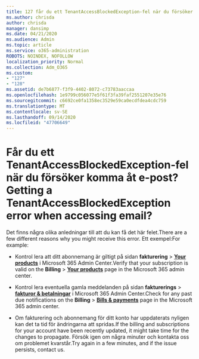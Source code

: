 ```yaml
---
title: 127 får du ett TenantAccessBlockedException-fel när du försöker komma åt e-post?
ms.author: chrisda
author: chrisda
manager: dansimp
ms.date: 04/21/2020
ms.audience: Admin
ms.topic: article
ms.service: o365-administration
ROBOTS: NOINDEX, NOFOLLOW
localization_priority: Normal
ms.collection: Adm_O365
ms.custom:
- "127"
- "128"
ms.assetid: de7b6877-f3f9-4402-8072-c73783aaccaa
ms.openlocfilehash: 1e9799c056077e5f61f3fa39faf2551207e35e76
ms.sourcegitcommit: c6692ce0fa1358ec3529e59ca0ecdfdea4cdc759
ms.translationtype: MT
ms.contentlocale: sv-SE
ms.lasthandoff: 09/14/2020
ms.locfileid: "47706649"
---
```

# <a name="getting-a-tenantaccessblockedexception-error-when-accessing-email"></a><span data-ttu-id="5b88e-102">Får du ett TenantAccessBlockedException-fel när du försöker komma åt e-post?</span><span class="sxs-lookup"><span data-stu-id="5b88e-102">Getting a TenantAccessBlockedException error when accessing email?</span></span>

<span data-ttu-id="5b88e-103">Det finns några olika anledningar till att du kan få det här felet.</span><span class="sxs-lookup"><span data-stu-id="5b88e-103">There are a few different reasons why you might receive this error.</span></span> <span data-ttu-id="5b88e-104">Ett exempel:</span><span class="sxs-lookup"><span data-stu-id="5b88e-104">For example:</span></span>

- <span data-ttu-id="5b88e-105">Kontrol lera att ditt abonnemang är giltigt på sidan **fakturering** \> **[Your products](https://portal.office.com/adminportal/home#/subscriptions)** i Microsoft 365 Admin Center.</span><span class="sxs-lookup"><span data-stu-id="5b88e-105">Verify that your subscription is valid on the **Billing** \> **[Your products](https://portal.office.com/adminportal/home#/subscriptions)** page in the Microsoft 365 admin center.</span></span>

- <span data-ttu-id="5b88e-106">Kontrol lera eventuella gamla meddelanden på sidan **fakturerings** \> **[fakturor & betalningar](https://portal.office.com/adminportal/home#/billoverview)** i Microsoft 365 Admin Center.</span><span class="sxs-lookup"><span data-stu-id="5b88e-106">Check for any past due notifications on the **Billing** \> **[Bills & payments](https://portal.office.com/adminportal/home#/billoverview)** page in the Microsoft 365 admin center.</span></span>

- <span data-ttu-id="5b88e-107">Om fakturering och abonnemang för ditt konto har uppdaterats nyligen kan det ta tid för ändringarna att spridas.</span><span class="sxs-lookup"><span data-stu-id="5b88e-107">If the billing and subscriptions for your account have been recently updated, it might take time for the changes to propagate.</span></span> <span data-ttu-id="5b88e-108">Försök igen om några minuter och kontakta oss om problemet kvarstår.</span><span class="sxs-lookup"><span data-stu-id="5b88e-108">Try again in a few minutes, and if the issue persists, contact us.</span></span>
